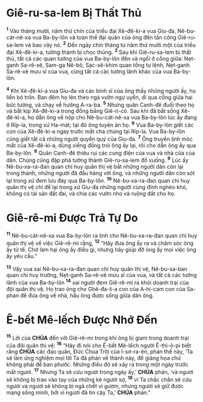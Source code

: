 # Giê-ru-sa-lem Bị Thất Thủ
<sup><b>1</b></sup> Vào tháng mười, năm thứ chín của triều đại Xê-đê-ki-a vua Giu-đa, Nê-bu-cát-nê-xa vua Ba-by-lôn và toàn thể đại quân của ông đến tấn công Giê-ru-sa-lem và bao vây nó. <sup><b>2</b></sup> Đến ngày chín tháng tư năm thứ mười một của triều đại Xê-đê-ki-a, tường thành bị chọc thủng. <sup><b>3</b></sup> Sau khi Giê-ru-sa-lem bị thất thủ, tất cả các quan tướng của vua Ba-by-lôn đến và ngồi ở cổng giữa: Nẹt-ganh Sa-rê-xê, Sam-ga Nê-bô, Sạc-sê-khim quan tổng tư lệnh, Nẹt-ganh Sa-rê-xê mưu sĩ của vua, cùng tất cả các tướng lãnh khác của vua Ba-by-lôn.

<sup><b>4</b></sup> Khi Xê-đê-ki-a vua Giu-đa và các binh sĩ của ông thấy những người ấy, họ liền bỏ trốn. Ban đêm họ lẻn theo ngả vườn ngự uyển, đi qua cổng giữa hai bức tường, và chạy về hướng A-ra-ba. <sup><b>5</b></sup> Nhưng quân Canh-đê đuổi theo họ và bắt kịp Xê-đê-ki-a trong đồng bằng Giê-ri-cô. Sau khi đã bắt sống Xê-đê-ki-a, họ dẫn ông về nộp cho Nê-bu-cát-nê-xa vua Ba-by-lôn lúc ấy đang ở Ríp-la, trong xứ Ha-mát; tại đó ông tuyên án họ. <sup><b>6</b></sup> Vua Ba-by-lôn giết các con của Xê-đê-ki-a ngay trước mắt cha chúng tại Ríp-la. Vua Ba-by-lôn cũng giết tất cả những người quyền quý của Giu-đa. <sup><b>7</b></sup> Ông truyền lịnh móc mắt của Xê-đê-ki-a, dùng xiềng đồng trói ông ấy lại, rồi cho dẫn ông ấy qua Ba-by-lôn. <sup><b>8</b></sup> Quân Canh-đê thiêu rụi các cung điện của vua và nhà cửa của dân. Chúng cũng đập phá tường thành Giê-ru-sa-lem đổ xuống. <sup><b>9</b></sup> Lúc ấy Nê-bu-xa-ra-đan quan chỉ huy quân thị vệ bắt những người dân còn lại trong thành, những người đã đầu hàng với ông, và những người dân còn sót lại trong xứ đem lưu đày qua Ba-by-lôn. <sup><b>10</b></sup> Nê-bu-xa-ra-đan quan chỉ huy quân thị vệ chỉ để lại trong xứ Giu-đa những người cùng đinh nghèo khó, không có tài sản đất đai, và chia các vườn nho và ruộng đất cho họ.


# Giê-rê-mi Được Trả Tự Do
<sup><b>11</b></sup> Nê-bu-cát-nê-xa vua Ba-by-lôn ra lịnh cho Nê-bu-xa-ra-đan quan chỉ huy quân thị vệ về việc Giê-rê-mi rằng, <sup><b>12</b></sup> “Hãy đưa ông ấy ra và chăm sóc ông ấy tử tế. Chớ làm hại ông ấy điều gì, nhưng hãy giúp đỡ ông ấy mọi việc ông ấy yêu cầu.”

<sup><b>13</b></sup> Vậy vua sai Nê-bu-xa-ra-đan quan chỉ huy quân thị vệ, Nê-bu-sa-ban quan chỉ huy trưởng, Nẹt-ganh Sa-rê-xê mưu sĩ của vua, và tất cả các tướng lãnh của vua Ba-by-lôn <sup><b>14</b></sup> sai người đem Giê-rê-mi ra khỏi doanh trại của đội quân thị vệ. Họ trao ông cho Ghê-đa-li-a con của A-hi-cam con của Sa-phan để đưa ông về nhà, hầu ông được sống giữa dân ông.


# Ê-bết Mê-lếch Được Nhớ Đến
<sup><b>15</b></sup> Lời của **CHÚA** đến với Giê-rê-mi trong khi ông bị giam trong doanh trại của đội quân thị vệ: <sup><b>16</b></sup> “Hãy đi nói cho Ê-bết Mê-lếch người Ê-thi-ô-pi biết rằng **CHÚA** các đạo quân, Đức Chúa Trời của I-sơ-ra-ên, phán thế này, ‘Ta sẽ làm ứng nghiệm mọi lời Ta đã phán về thành này, để giáng họa chứ không phải để ban phước. Những điều đó sẽ xảy ra trong một ngày trước mắt ngươi. <sup><b>17</b></sup> Nhưng Ta sẽ cứu ngươi trong ngày ấy,’ **CHÚA** phán, ‘và ngươi sẽ không bị trao vào tay của những kẻ ngươi sợ, <sup><b>18</b></sup> vì Ta chắc chắn sẽ cứu ngươi và ngươi sẽ không bị ngã chết vì gươm, nhưng ngươi sẽ giữ được mạng sống mình, bởi vì ngươi đã tin cậy Ta,’ **CHÚA** phán.”